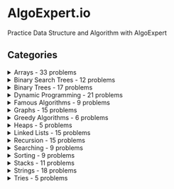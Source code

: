 # AlgoExpert.io

Practice Data Structure and Algorithm with AlgoExpert

## Categories

<details>
<summary>
Arrays - 33 problems
</summary>

    - Two Number Sum
    - Validate Subsequence
    - Sorted Squared Array
    - Tournament Winner
    - Non-Constructible Change
    - Transpose Matrix
    - Three Number Sum
    - Smallest Difference
    - Move Element To End
    - Monotonic Array
    - Spiral Traverse
    - Longest Peak
    - Array Of Products
    - First Duplicate Value
    - Merge Overlapping Intervals
    - Best Seat
    - Zero Sum Subarray
    - Missing Numbers
    - Majority Element
    - Sweet And Savory
    - Four Number Sum
    - Subarray Sort
    - Largest Range
    - Min Rewards
    - Zigzag Traverse
    - Longest Subarray With Sum
    - Knight Connection
    - Count Squares
    - Apartment Hunting
    - Calendar Matching
    - Waterfall Streams
    - Minimum Area Rectangle
    - Line Through Points
</details>

<details>
<summary>
Binary Search Trees - 12 problems
</summary>

    - Find Closest Value In BST
    - BST Construction
    - Validate BST
    - BST Traversal
    - Min Height BST
    - Find Kth Largest Value In BST
    - Reconstruct BST
    - Same BSTs
    - Validate Three Nodes
    - Repair BST
    - Sum BSTs
    - Right Smaller Than
</details>

<details>
<summary>
Binary Trees - 17 problems
</summary>

    - Branch Sums
    - Node Depths
    - Evaluate Expression Tree
    - Invert Binary Tree
    - Binary Tree Diameter
    - Find Successor
    - Height Balanced Binary Tree
    - Merge Binary Trees
    - Symmetrical Tree
    - Split Binary Tree
    - Max Path Sum In Binary Tree
    - Find Nodes Distance K
    - Iterative In-order Traversal
    - Flatten Binary Tree
    - Right Sibling Tree
    - All Kinds Of Node Depths
    - Compare Leaf Traversal
</details>

<details>
<summary>
Dynamic Programming - 21 problems
</summary>

    - Max Subset Sum No Adjacent
    - Number Of Ways To Make Change
    - Min Number Of Coins For Change
    - Levenshtein Distance
    - Number Of Ways To Traverse Graph
    - Max Sum Increasing Subsequence
    - Longest Common Subsequence
    - Min Number Of Jumps
    - Water Area
    - Knapsack Problem
    - Disk Stacking
    - Numbers In Pi
    - Maximum Sum Submatrix
    - Maximize Expression
    - Dice Throws
    - Juice Bottling
    - Max Profit With K Transactions
    - Palindrome Partitioning Min Cuts
    - Longest Increasing Subsequence
    - Longest String Chain
    - Square of Zeroes
</details>

<details>
<summary>
Famous Algorithms - 9 problems
</summary>

    - Kadane's Algorithm
    - Stable internships
    - Union Find
    - Dijkstra's Algorithm
    - Topological Sort
    - Kruskal's Algorithm
    - Prim's Algorithm
    - Knuth—Morris—Pratt Algorithm
    - A* Algorithm
</details>

<details>
<summary>
Graphs - 15 problems
</summary>

    - Depth-first Search
    - Single Cycle Check
    - Breadth-first Search
    - River Sizes
    - Youngest Common Ancestor
    - Remove Islands
    - Cycle In Graph
    - Minimum Passes Of Matrix
    - Two-Colorable
    - Boggle Board
    - Largest Island
    - Rectangle Mania
    - Detect Arbitrage
    - Two-Edge-Connected Graph
    - Airport Connections
</details>

<details>
<summary>
Greedy Algorithms - 6 problems
</summary>

    - Minimum Waiting Time
    - Class Photos
    - Tandem Bicycle
    - Optimal Freelancing
    - Task Assignment
    - Valid Starting City
</details>

<details>
<summary>
Heaps - 5 problems
</summary>

    - Min Heap Construction
    - Continuous Median
    - Sort K-Sorted Array
    - Laptop Rentals
    - Merge Sorted Arrays
</details>

<details>
<summary>
Linked Lists - 15 problems
</summary>

    - Remove Duplicates From Linked List
    - Middle Node
    - Linked List Construction
    - Remove Kth Node From End
    - Sum of Linked Lists
    - Merging Linked Lists
    - Find Loop
    - Reverse Linked List
    - Merge Linked Lists
    - Shift Linked List
    - LRU Cache
    - Rearrange Linked List
    - Linked List Palindrome
    - Zip Linked List
    - Node Swap
</details>

<details>
<summary>
Recursion - 15 problems
</summary>

    - Nth Fibonacci
    - Product Sum
    - Permutations
    - Powerset
    - Phone Number Mnemonics
    - Staircase Traversal
    - Blackjack Probability
    - Reveal Minesweeper
    - Lowest Common Manager
    - Interweaving Strings
    - Solve Sudoku
    - Generate Div Tags
    - Ambiguous Measurements
    - Number Of Binary Tree Topologies
    - Non-Attacking Queens
</details>

<details>
<summary>
Searching - 9 problems
</summary>

    - Binary Search
    - Find Three Largest Numbers
    - Search In Sorted Matrix
    - Shifted Binary Search
    - Search For Range
    - Quickselect
    - Index Equals Value
    - Median Of Two Sorted Arrays
    - Optimal Assembly Line
</details>

<details>
<summary>
Sorting - 9 problems
</summary>

    - Bubble Sort
    - Insertion Sort
    - Selection Sort
    - Three Number Sort
    - Quick Sort
    - Heap Sort
    - Radix Sort
    - Merge Sort
    - Count Inversions
</details>

<details>
<summary>
Stacks - 11 problems
</summary>

    - Min Max Stack Construction
    - Balanced Brackets
    - Sunset Views
    - Best Digits
    - Sort Stack
    - Next Greater Element
    - Reverse Polish Notation
    - Colliding Asteroids
    - Shorten Path
    - Largest Rectangle Under Skyline
    - Largest Park
</details>

<details>
<summary>
Strings - 18 problems
</summary>

    - Palindrome Check
    - Caesar Cipher Encryptor
    - Run-Length Encoding
    - Common Characters
    - Generate Document
    - First Non-Repeating Character
    - Semordnilap
    - Longest Palindromic Substring
    - Group Anagrams
    - Valid IP Addresses
    - Reverse Words In String
    - Minimum Characters For Words
    - One Edit
    - Longest Substring Without Duplication
    - Underscorify Substring
    - Pattern Matcher
    - Smallest Substring Containing
    - Longest Balanced Substring
</details>

<details>
<summary>
Tries - 5 problems
</summary>

    - Suffix Trie Construction
    - Multi String Search
    - Longest Most Frequent Prefix
    - Shortest Unique Prefixes
    - Strings Made Up Of Strings
</details>
